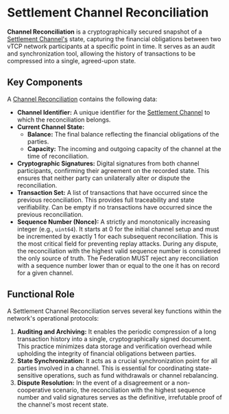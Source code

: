 # Settlement Channel Reconciliation

**Channel Reconciliation** is a cryptographically secured snapshot of a [Settlement Channel's](/architecture/common/entities/vtcp_settlment_channel.md) state, capturing the financial obligations between two vTCP network participants at a specific point in time. It serves as an audit and synchronization tool, allowing the history of transactions to be compressed into a single, agreed-upon state.

## Key Components

A [Channel Reconciliation](/architecture/common/entities/vtcp_channel_reconciliation.md) contains the following data:

- **Channel Identifier:** A unique identifier for the [Settlement Channel](/architecture/common/entities/vtcp_settlment_channel.md) to which the reconciliation belongs.
- **Current Channel State:**
    - **Balance:** The final balance reflecting the financial obligations of the parties.
    - **Capacity:** The incoming and outgoing capacity of the channel at the time of reconciliation.
- **Cryptographic Signatures:** Digital signatures from both channel participants, confirming their agreement on the recorded state. This ensures that neither party can unilaterally alter or dispute the reconciliation.
- **Transaction Set:** A list of transactions that have occurred since the previous reconciliation. This provides full traceability and state verifiability. Can be empty if no transactions have occurred since the previous reconciliation.
- **Sequence Number (Nonce):** A strictly and monotonically increasing integer (e.g., `uint64`). It starts at 0 for the initial channel setup and must be incremented by exactly 1 for each subsequent reconciliation. This is the most critical field for preventing replay attacks. During any dispute, the reconciliation with the highest valid sequence number is considered the only source of truth. The Federation MUST reject any reconciliation with a sequence number lower than or equal to the one it has on record for a given channel.

## Functional Role

A Settlement Channel Reconciliation serves several key functions within the network's operational protocols:

1.  **Auditing and Archiving:** It enables the periodic compression of a long transaction history into a single, cryptographically signed document. This practice minimizes data storage and verification overhead while upholding the integrity of financial obligations between parties.
2.  **State Synchronization:** It acts as a crucial synchronization point for all parties involved in a channel. This is essential for coordinating state-sensitive operations, such as fund withdrawals or channel rebalancing.
3.  **Dispute Resolution:** In the event of a disagreement or a non-cooperative scenario, the reconciliation with the highest sequence number and valid signatures serves as the definitive, irrefutable proof of the channel's most recent state. 